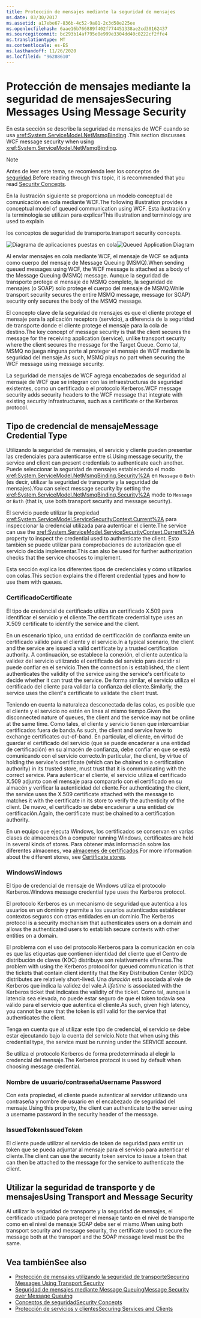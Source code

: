 ```yaml
---
title: Protección de mensajes mediante la seguridad de mensajes
ms.date: 03/30/2017
ms.assetid: a17ebe67-836b-4c52-9a81-2c3d58e225ee
ms.openlocfilehash: 6aae16b766889f402f774451338ae2cd30162437
ms.sourcegitcommit: bc293b14af795e0e999e3304dd40c0222cf2ffe4
ms.translationtype: MT
ms.contentlocale: es-ES
ms.lasthandoff: 11/26/2020
ms.locfileid: "96288610"
---
```

# <a name="securing-messages-using-message-security"></a><span data-ttu-id="bb5be-102">Protección de mensajes mediante la seguridad de mensajes</span><span class="sxs-lookup"><span data-stu-id="bb5be-102">Securing Messages Using Message Security</span></span>

<span data-ttu-id="bb5be-103">En esta sección se describe la seguridad de mensajes de WCF cuando se usa <xref:System.ServiceModel.NetMsmqBinding> .</span><span class="sxs-lookup"><span data-stu-id="bb5be-103">This section discusses WCF message security when using <xref:System.ServiceModel.NetMsmqBinding>.</span></span>  
  
> [!NOTE]
> <span data-ttu-id="bb5be-104">Antes de leer este tema, se recomienda leer los conceptos de [seguridad](security-concepts.md).</span><span class="sxs-lookup"><span data-stu-id="bb5be-104">Before reading through this topic, it is recommended that you read [Security Concepts](security-concepts.md).</span></span>  
  
 <span data-ttu-id="bb5be-105">En la ilustración siguiente se proporciona un modelo conceptual de comunicación en cola mediante WCF.</span><span class="sxs-lookup"><span data-stu-id="bb5be-105">The following illustration provides a conceptual model of queued communication using WCF.</span></span> <span data-ttu-id="bb5be-106">Esta ilustración y la terminología se utilizan para explicar</span><span class="sxs-lookup"><span data-stu-id="bb5be-106">This illustration and terminology are used to explain</span></span>  
  
 <span data-ttu-id="bb5be-107">los conceptos de seguridad de transporte.</span><span class="sxs-lookup"><span data-stu-id="bb5be-107">transport security concepts.</span></span>  
  
 <span data-ttu-id="bb5be-108">![Diagrama de aplicaciones puestas en cola](media/distributed-queue-figure.jpg "Distributed-Queue-Figure")</span><span class="sxs-lookup"><span data-stu-id="bb5be-108">![Queued Application Diagram](media/distributed-queue-figure.jpg "Distributed-Queue-Figure")</span></span>  
  
 <span data-ttu-id="bb5be-109">Al enviar mensajes en cola mediante WCF, el mensaje de WCF se adjunta como cuerpo del mensaje de Message Queuing (MSMQ).</span><span class="sxs-lookup"><span data-stu-id="bb5be-109">When sending queued messages using WCF, the WCF message is attached as a body of the Message Queuing (MSMQ) message.</span></span> <span data-ttu-id="bb5be-110">Aunque la seguridad de transporte protege el mensaje de MSMQ completo, la seguridad de mensajes (o SOAP) solo protege el cuerpo del mensaje de MSMQ.</span><span class="sxs-lookup"><span data-stu-id="bb5be-110">While transport security secures the entire MSMQ message, message (or SOAP) security only secures the body of the MSMQ message.</span></span>  
  
 <span data-ttu-id="bb5be-111">El concepto clave de la seguridad de mensajes es que el cliente protege el mensaje para la aplicación receptora (servicio), a diferencia de la seguridad de transporte donde el cliente protege el mensaje para la cola de destino.</span><span class="sxs-lookup"><span data-stu-id="bb5be-111">The key concept of message security is that the client secures the message for the receiving application (service), unlike transport security where the client secures the message for the Target Queue.</span></span> <span data-ttu-id="bb5be-112">Como tal, MSMQ no juega ninguna parte al proteger el mensaje de WCF mediante la seguridad del mensaje.</span><span class="sxs-lookup"><span data-stu-id="bb5be-112">As such, MSMQ plays no part when securing the WCF message using message security.</span></span>  
  
 <span data-ttu-id="bb5be-113">La seguridad de mensajes de WCF agrega encabezados de seguridad al mensaje de WCF que se integran con las infraestructuras de seguridad existentes, como un certificado o el protocolo Kerberos.</span><span class="sxs-lookup"><span data-stu-id="bb5be-113">WCF message security adds security headers to the WCF message that integrate with existing security infrastructures, such as a certificate or the Kerberos protocol.</span></span>  
  
## <a name="message-credential-type"></a><span data-ttu-id="bb5be-114">Tipo de credencial de mensaje</span><span class="sxs-lookup"><span data-stu-id="bb5be-114">Message Credential Type</span></span>  

 <span data-ttu-id="bb5be-115">Utilizando la seguridad de mensajes, el servicio y cliente pueden presentar las credenciales para autenticarse entre sí.</span><span class="sxs-lookup"><span data-stu-id="bb5be-115">Using message security, the service and client can present credentials to authenticate each another.</span></span> <span data-ttu-id="bb5be-116">Puede seleccionar la seguridad de mensajes estableciendo el modo <xref:System.ServiceModel.NetMsmqBinding.Security%2A> en `Message` o `Both` (es decir, utilizar la seguridad de transporte y la seguridad de mensajes).</span><span class="sxs-lookup"><span data-stu-id="bb5be-116">You can select message security by setting the <xref:System.ServiceModel.NetMsmqBinding.Security%2A> mode to `Message` or `Both` (that is, use both transport security and message security).</span></span>  
  
 <span data-ttu-id="bb5be-117">El servicio puede utilizar la propiedad <xref:System.ServiceModel.ServiceSecurityContext.Current%2A> para inspeccionar la credencial utilizada para autenticar el cliente.</span><span class="sxs-lookup"><span data-stu-id="bb5be-117">The service can use the <xref:System.ServiceModel.ServiceSecurityContext.Current%2A> property to inspect the credential used to authenticate the client.</span></span> <span data-ttu-id="bb5be-118">Esto también se puede utilizar para comprobaciones de autorización que el servicio decida implementar.</span><span class="sxs-lookup"><span data-stu-id="bb5be-118">This can also be used for further authorization checks that the service chooses to implement.</span></span>  
  
 <span data-ttu-id="bb5be-119">Esta sección explica los diferentes tipos de credenciales y cómo utilizarlos con colas.</span><span class="sxs-lookup"><span data-stu-id="bb5be-119">This section explains the different credential types and how to use them with queues.</span></span>  
  
### <a name="certificate"></a><span data-ttu-id="bb5be-120">Certificado</span><span class="sxs-lookup"><span data-stu-id="bb5be-120">Certificate</span></span>  

 <span data-ttu-id="bb5be-121">El tipo de credencial de certificado utiliza un certificado X.509 para identificar el servicio y el cliente.</span><span class="sxs-lookup"><span data-stu-id="bb5be-121">The certificate credential type uses an X.509 certificate to identify the service and the client.</span></span>  
  
 <span data-ttu-id="bb5be-122">En un escenario típico, una entidad de certificación de confianza emite un certificado válido para el cliente y el servicio.</span><span class="sxs-lookup"><span data-stu-id="bb5be-122">In a typical scenario, the client and the service are issued a valid certificate by a trusted certification authority.</span></span> <span data-ttu-id="bb5be-123">A continuación, se establece la conexión, el cliente autentica la validez del servicio utilizando el certificado del servicio para decidir si puede confiar en el servicio.</span><span class="sxs-lookup"><span data-stu-id="bb5be-123">Then the connection is established, the client authenticates the validity of the service using the service's certificate to decide whether it can trust the service.</span></span> <span data-ttu-id="bb5be-124">De forma similar, el servicio utiliza el certificado del cliente para validar la confianza del cliente.</span><span class="sxs-lookup"><span data-stu-id="bb5be-124">Similarly, the service uses the client's certificate to validate the client trust.</span></span>  
  
 <span data-ttu-id="bb5be-125">Teniendo en cuenta la naturaleza desconectada de las colas, es posible que el cliente y el servicio no estén en línea al mismo tiempo.</span><span class="sxs-lookup"><span data-stu-id="bb5be-125">Given the disconnected nature of queues, the client and the service may not be online at the same time.</span></span> <span data-ttu-id="bb5be-126">Como tales, el cliente y servicio tienen que intercambiar certificados fuera de banda.</span><span class="sxs-lookup"><span data-stu-id="bb5be-126">As such, the client and service have to exchange certificates out-of-band.</span></span> <span data-ttu-id="bb5be-127">En particular, el cliente, en virtud de guardar el certificado del servicio (que se puede encadenar a una entidad de certificación) en su almacén de confianza, debe confiar en que se está comunicando con el servicio correcto.</span><span class="sxs-lookup"><span data-stu-id="bb5be-127">In particular, the client, by virtue of holding the service's certificate (which can be chained to a certification authority) in its trusted store, must trust that it is communicating with the correct service.</span></span> <span data-ttu-id="bb5be-128">Para autenticar el cliente, el servicio utiliza el certificado X.509 adjunto con el mensaje para compararlo con el certificado en su almacén y verificar la autenticidad del cliente.</span><span class="sxs-lookup"><span data-stu-id="bb5be-128">For authenticating the client, the service uses the X.509 certificate attached with the message to matches it with the certificate in its store to verify the authenticity of the client.</span></span> <span data-ttu-id="bb5be-129">De nuevo, el certificado se debe encadenar a una entidad de certificación.</span><span class="sxs-lookup"><span data-stu-id="bb5be-129">Again, the certificate must be chained to a certification authority.</span></span>  
  
 <span data-ttu-id="bb5be-130">En un equipo que ejecuta Windows, los certificados se conservan en varias clases de almacenes.</span><span class="sxs-lookup"><span data-stu-id="bb5be-130">On a computer running Windows, certificates are held in several kinds of stores.</span></span> <span data-ttu-id="bb5be-131">Para obtener más información sobre los diferentes almacenes, vea [almacenes de certificados](/previous-versions/windows/it-pro/windows-server-2003/cc757138(v=ws.10)).</span><span class="sxs-lookup"><span data-stu-id="bb5be-131">For more information about the different stores, see [Certificate stores](/previous-versions/windows/it-pro/windows-server-2003/cc757138(v=ws.10)).</span></span>  
  
### <a name="windows"></a><span data-ttu-id="bb5be-132">Windows</span><span class="sxs-lookup"><span data-stu-id="bb5be-132">Windows</span></span>  

 <span data-ttu-id="bb5be-133">El tipo de credencial de mensaje de Windows utiliza el protocolo Kerberos.</span><span class="sxs-lookup"><span data-stu-id="bb5be-133">Windows message credential type uses the Kerberos protocol.</span></span>  
  
 <span data-ttu-id="bb5be-134">El protocolo Kerberos es un mecanismo de seguridad que autentica a los usuarios en un dominio y permite a los usuarios autenticados establecer contextos seguros con otras entidades en un dominio.</span><span class="sxs-lookup"><span data-stu-id="bb5be-134">The Kerberos protocol is a security mechanism that authenticates users on a domain and allows the authenticated users to establish secure contexts with other entities on a domain.</span></span>  
  
 <span data-ttu-id="bb5be-135">El problema con el uso del protocolo Kerberos para la comunicación en cola es que las etiquetas que contienen identidad del cliente que el Centro de distribución de claves (KDC) distribuye son relativamente efímeras.</span><span class="sxs-lookup"><span data-stu-id="bb5be-135">The problem with using the Kerberos protocol for queued communication is that the tickets that contain client identity that the Key Distribution Center (KDC) distributes are relatively short-lived.</span></span> <span data-ttu-id="bb5be-136">Una *duración* está asociada al vale de Kerberos que indica la validez del vale.</span><span class="sxs-lookup"><span data-stu-id="bb5be-136">A *lifetime* is associated with the Kerberos ticket that indicates the validity of the ticket.</span></span> <span data-ttu-id="bb5be-137">Como tal, aunque la latencia sea elevada, no puede estar seguro de que el token todavía sea válido para el servicio que autentica el cliente.</span><span class="sxs-lookup"><span data-stu-id="bb5be-137">As such, given high latency, you cannot be sure that the token is still valid for the service that authenticates the client.</span></span>  
  
 <span data-ttu-id="bb5be-138">Tenga en cuenta que al utilizar este tipo de credencial, el servicio se debe estar ejecutando bajo la cuenta del servicio.</span><span class="sxs-lookup"><span data-stu-id="bb5be-138">Note that when using this credential type, the service must be running under the SERVICE account.</span></span>  
  
 <span data-ttu-id="bb5be-139">Se utiliza el protocolo Kerberos de forma predeterminada al elegir la credencial del mensaje.</span><span class="sxs-lookup"><span data-stu-id="bb5be-139">The Kerberos protocol is used by default when choosing message credential.</span></span>
  
### <a name="username-password"></a><span data-ttu-id="bb5be-140">Nombre de usuario/contraseña</span><span class="sxs-lookup"><span data-stu-id="bb5be-140">Username Password</span></span>  

 <span data-ttu-id="bb5be-141">Con esta propiedad, el cliente puede autenticar al servidor utilizando una contraseña y nombre de usuario en el encabezado de seguridad del mensaje.</span><span class="sxs-lookup"><span data-stu-id="bb5be-141">Using this property, the client can authenticate to the server using a username password in the security header of the message.</span></span>  
  
### <a name="issuedtoken"></a><span data-ttu-id="bb5be-142">IssuedToken</span><span class="sxs-lookup"><span data-stu-id="bb5be-142">IssuedToken</span></span>  

 <span data-ttu-id="bb5be-143">El cliente puede utilizar el servicio de token de seguridad para emitir un token que se pueda adjuntar al mensaje para el servicio para autenticar el cliente.</span><span class="sxs-lookup"><span data-stu-id="bb5be-143">The client can use the security token service to issue a token that can then be attached to the message for the service to authenticate the client.</span></span>  
  
## <a name="using-transport-and-message-security"></a><span data-ttu-id="bb5be-144">Utilizar la seguridad de transporte y de mensajes</span><span class="sxs-lookup"><span data-stu-id="bb5be-144">Using Transport and Message Security</span></span>  

 <span data-ttu-id="bb5be-145">Al utilizar la seguridad de transporte y la seguridad de mensajes, el certificado utilizado para proteger el mensaje tanto en el nivel de transporte como en el nivel de mensaje SOAP debe ser el mismo.</span><span class="sxs-lookup"><span data-stu-id="bb5be-145">When using both transport security and message security, the certificate used to secure the message both at the transport and the SOAP message level must be the same.</span></span>  
  
## <a name="see-also"></a><span data-ttu-id="bb5be-146">Vea también</span><span class="sxs-lookup"><span data-stu-id="bb5be-146">See also</span></span>

- [<span data-ttu-id="bb5be-147">Protección de mensajes utilizando la seguridad de transporte</span><span class="sxs-lookup"><span data-stu-id="bb5be-147">Securing Messages Using Transport Security</span></span>](securing-messages-using-transport-security.md)
- [<span data-ttu-id="bb5be-148">Seguridad de mensajes mediante Message Queuing</span><span class="sxs-lookup"><span data-stu-id="bb5be-148">Message Security over Message Queuing</span></span>](../samples/message-security-over-message-queuing.md)
- [<span data-ttu-id="bb5be-149">Conceptos de seguridad</span><span class="sxs-lookup"><span data-stu-id="bb5be-149">Security Concepts</span></span>](security-concepts.md)
- [<span data-ttu-id="bb5be-150">Protección de servicios y clientes</span><span class="sxs-lookup"><span data-stu-id="bb5be-150">Securing Services and Clients</span></span>](securing-services-and-clients.md)
